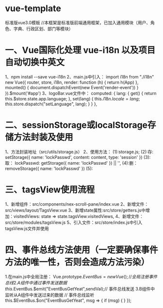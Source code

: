 # vue-template

标准版vue3.0模板
//本框架是标准版前端通用框架，已加入通用模块（用户、角色、字典、行政区划、部门等模块）

# 一、Vue国际化处理 vue-i18n 以及项目自动切换中英文
1、npm install --save vue-i18n
2、main.js中引入：
    import i18n from "./i18n"
    new Vue({
    router,
    store,
    i18n,
    render: function (h) {
        return h(App)
    },
    mounted() {
        document.dispatchEvent(new Event('render-event'))
    }
    }).$mount('#app')
3、logoBar.vue文件中：
    computed: {
        lang: {
        get() {
            return this.$store.state.app.language;
        },
        set(lang) {
            this.$i18n.locale = lang;
            this.$store.dispatch("setLanguage", lang);
        }
        }
    },


# 二、sessionStorage或localStorage存储方法封装及使用
1、方法封装地址（src/utils/storage.js）
2、使用方法：
    (1):storage.js;
    (2):存:
        setStorage({
            name: 'lockPasswd',
            content: content,
            type: 'session'
        })
    (3):取：
        lockPasswd: getStorage({
            name: 'lockPasswd'
        }) || '',
    (4):删：
        removeStorage({
            name: 'lockPasswd'
        })
    (5):


#  三、tagsView使用流程
1、新增组件：src/components/nex-scroll-pane/index.vue
2、新增文件：src/views/layout/TagsView.vue
3、新增state属性:src/store/getters.js中增加：visitedViews: state => state.tagsView.visitedViews,
4、新增文件：src/store/modules/tagsView.js
5、引入文件：src/store/index.js中引入tagsView.js文件并使用


# 四、事件总线方法使用（一定要确保事件方法的唯一性，否则会造成方法污染）
1.在main.js中全局注册：
    Vue.prototype.$EventBus = new Vue();//全局注册事件总线
2.A组件中通过事件发送数据
    this.$EventBus.$emit("EventBusGetYeat",sendVal);// 事件总线发送
3.B组件中监听从A组件中发送过来的数据
    // 事件总线监听
    this.$EventBus.$on("EventBusGetYeat", msg => {
      if (msg) {
          <!-- 操作 -->
      }
    });

